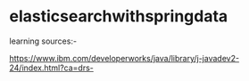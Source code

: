 # elasticsearchwithspringdata
learning sources:-

https://www.ibm.com/developerworks/java/library/j-javadev2-24/index.html?ca=drs-
